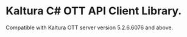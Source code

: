 # Kaltura C# OTT API Client Library.
Compatible with Kaltura OTT server version 5.2.6.6076 and above.
